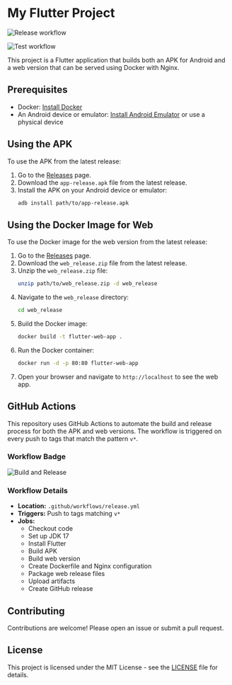# My Flutter Project

![Release workflow](https://github.com/vhdrjb/pokemon_challenge/actions/workflows/release.yaml/badge.svg)

![Test workflow](https://github.com/vhdrjb/pokemon_challenge/actions/workflows/run_test.yaml/badge.svg)

This project is a Flutter application that builds both an APK for Android and a web version that can be served using Docker with Nginx.

## Prerequisites

- Docker: [Install Docker](https://docs.docker.com/get-docker/)
- An Android device or emulator: [Install Android Emulator](https://developer.android.com/studio/run/emulator) or use a physical device

## Using the APK

To use the APK from the latest release:

1. Go to the [Releases](https://github.com/vhdrjb/pokemon_challenge/releases) page.
2. Download the `app-release.apk` file from the latest release.
3. Install the APK on your Android device or emulator:
    ```sh
    adb install path/to/app-release.apk
    ```

## Using the Docker Image for Web

To use the Docker image for the web version from the latest release:

1. Go to the [Releases](https://github.com/vhdrjb/pokemon_challenge/releases) page.
2. Download the `web_release.zip` file from the latest release.
3. Unzip the `web_release.zip` file:
    ```sh
    unzip path/to/web_release.zip -d web_release
    ```
4. Navigate to the `web_release` directory:
    ```sh
    cd web_release
    ```
5. Build the Docker image:
    ```sh
    docker build -t flutter-web-app .
    ```
6. Run the Docker container:
    ```sh
    docker run -d -p 80:80 flutter-web-app
    ```
7. Open your browser and navigate to `http://localhost` to see the web app.

## GitHub Actions

This repository uses GitHub Actions to automate the build and release process for both the APK and web versions. The workflow is triggered on every push to tags that match the pattern `v*`.

### Workflow Badge

![Build and Release](https://github.com/vhdrjb/pokemon_challenge/actions/workflows/release.yml/badge.svg)

### Workflow Details

- **Location:** `.github/workflows/release.yml`
- **Triggers:** Push to tags matching `v*`
- **Jobs:**
    - Checkout code
    - Set up JDK 17
    - Install Flutter
    - Build APK
    - Build web version
    - Create Dockerfile and Nginx configuration
    - Package web release files
    - Upload artifacts
    - Create GitHub release

## Contributing

Contributions are welcome! Please open an issue or submit a pull request.

## License

This project is licensed under the MIT License - see the [LICENSE](LICENSE) file for details.
